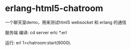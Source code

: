 erlang-html5-chatroom
=====================

一个聊天室demo，用来测试html5 websocket 和 erlang 的通信

服务端
编译:
cd server
erlc *.erl

运行:
erl
1>chatroom:start(9000).
